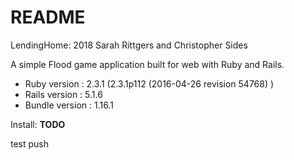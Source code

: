 # README
LendingHome: 2018
Sarah Rittgers and Christopher Sides

A simple Flood game application built for web with Ruby and Rails.

* Ruby version : 2.3.1 (2.3.1p112 (2016-04-26 revision 54768) )
* Rails version : 5.1.6
* Bundle version : 1.16.1

Install:
**TODO**

test push